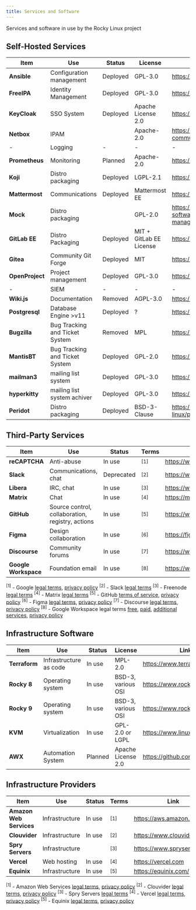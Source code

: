 ```yaml
---
title: Services and Software
---
```


Services and software in use by the Rocky Linux project

## Self-Hosted Services

| **Item**        | **Use**                        | **Status** | **License**             | **Link**                                             |
|-----------------|--------------------------------|------------|-------------------------|------------------------------------------------------|
| **Ansible**     | Configuration management       | Deployed   | GPL-3.0                 | https://ansible.com                                  |
| **FreeIPA**     | Identity Management            | Deployed   | GPL-3.0                 | https://www.freeipa.org                              |
| **KeyCloak**    | SSO System                     | Deployed   | Apache License 2.0      | https://keycloak.org                                 |
| **Netbox**      | IPAM                           |            | Apache-2.0              | https://github.com/netbox-community/netbox           |
| -               | Logging                        | -          | -                       | -                                                    |
| **Prometheus**  | Monitoring                     | Planned    | Apache-2.0              | https://prometheus.io                                |
| **Koji**        | Distro packaging               | Deployed   | LGPL-2.1                | https://fedoraproject.org/wiki/Koji                  |
| **Mattermost**  | Communications                 | Deployed   | Mattermost EE           | https://mattermost.com                               |
| **Mock**        | Distro packaging               |            | GPL-2.0                 | https://github.com/rpm-software-management/mock/wiki |
| **GitLab EE**   | Distro Packaging               | Deployed   | MIT + GitLab EE License | https://gitlab.com                                   |
| **Gitea**       | Community Git Forge            | Deployed   | MIT                     | https://gitea.io                                     |
| **OpenProject** | Project management             | Deployed   | GPL-3.0                 | https://www.openproject.org                          |
| -               | SIEM                           | -          | -                       | -                                                    |
| **Wiki.js**     | Documentation                  | Removed    | AGPL-3.0                | https://wiki.js.org                                  |
| **Postgresql**  | Database Engine  >v11          | Deployed   |  ?                      | https://www.postgresql.org/                          |
| **Bugzilla**    | Bug Tracking and Ticket System | Removed    | MPL                     | https://bugzilla.org                                 |
| **MantisBT**    | Bug Tracking and Ticket System | Deployed   | GPL-2.0                 | https://mantisbt.org                                 |
| **mailman3**    | mailing list system            | Deployed   | GPL-3.0                 | https://www.list.org/                                |
| **hyperkitty**  | mailing list system achiver    | Deployed   | GPL-3.0                 | https://www.list.org/                                |
| **Peridot**     | Distro packaging               | Deployed   | BSD-3-Clause            | https://github.com/rocky-linux/peridot               |

## Third-Party Services

| **Item**             | **Use**                                          | **Status** |  **Terms**   | **Link**                               |
|----------------------|--------------------------------------------------|------------|--------------|----------------------------------------|
| **reCAPTCHA**        | Anti-abuse                                       | In use     |<sup>[1]</sup>| https://www.google.com/recaptcha/about |
| **Slack**            | Communications, chat                             | Deprecated |<sup>[2]</sup>| https://www.slack.com                  |
| **Libera**           | IRC, chat                                        | In use     |<sup>[3]</sup>| https://www.libera.chat                |
| **Matrix**           | Chat                                             | In use     |<sup>[4]</sup>| https://matrix.org                     |
| **GitHub**           | Source control, collaboration, registry, actions | In use     |<sup>[5]</sup>| https://www.github.com                 |
| **Figma**            | Design collaboration                             | In use     |<sup>[6]</sup>| https://figma.com                      |
| **Discourse**        | Community forums                                 | In use     |<sup>[7]</sup>| https://www.discourse.org              |
| **Google Workspace** | Foundation email                                 | In use     |<sup>[8]</sup>| https://workspace.google.com           |

<sup>[1]</sup> - Google [legal terms](https://developers.google.com/terms), [privacy policy](https://policies.google.com/privacy)
<sup>[2]</sup> - Slack [legal terms](https://slack.com/intl/en-us/legal)
<sup>[3]</sup> - Freenode [legal terms](https://freenode.net/policies)
<sup>[4]</sup> - Matrix [legal terms](https://matrix.org/legal/)
<sup>[5]</sup> - GitHub [terms of service](https://docs.github.com/en/free-pro-team@latest/github/site-policy/github-terms-of-service), [privacy policy](https://docs.github.com/en/free-pro-team@latest/github/site-policy/github-privacy-statement)
<sup>[6]</sup> - Figma [legal terms](https://www.figma.com/tos/), [privacy policy](https://www.figma.com/privacy/)
<sup>[7]</sup> - Discourse [legal terms](https://meta.discourse.org/tos), [privacy policy](https://www.discourse.org/privacy)
<sup>[8]</sup> - Google Workspace legal terms [free](https://workspace.google.com/terms/standard_terms.html), [paid](https://workspace.google.com/terms/2013/1/premier_terms.html), [additional services](https://workspace.google.com/intl/en/terms/additional_services.html), [privacy policy](https://policies.google.com/privacy)


## Infrastructure Software

| **Item**      | **Use**                | **Status** | **License**        | **Link**                       |
|---------------|------------------------|------------|--------------------|--------------------------------|
| **Terraform** | Infrastructure as code | In use     | MPL-2.0            | https://www.terraform.io       |
| **Rocky 8**   | Operating system       | In use     | BSD-3, various OSI | https://www.rockylinux.org     |
| **Rocky 9**   | Operating system       | In use     | BSD-3, various OSI | https://www.rockylinux.org     |
| **KVM**       | Virtualization         | In use     | GPL-2.0 or LGPL    | https://www.linux-kvm.org      |
| **AWX**       | Automation System      | Planned    | Apache License 2.0 | https://github.com/ansible/awx |

## Infrastructure Providers

| **Item**                | **Use**        | **Status** | **Terms**    | **Link**                    |
|-------------------------|----------------|------------|--------------|-----------------------------|
| **Amazon Web Services** | Infrastructure | In use     |<sup>[1]</sup>| https://aws.amazon.com      |
| **Clouvider**           | Infrastructure | In use     |<sup>[2]</sup>| https://www.clouvider.co.uk |
| **Spry Servers**        | Infrastructure |            |<sup>[3]</sup>| https://www.spryservers.net |
| **Vercel**              | Web hosting    | In use     |<sup>[4]</sup>| https://vercel.com          |
| **Equinix**             | Infrastructure | In use     |<sup>[5]</sup>| https://equinix.com/        |
<sup>[1]</sup> - Amazon Web Services [legal terms](https://aws.amazon.com/service-terms/), [privacy policy](https://aws.amazon.com/privacy/)
<sup>[2]</sup> - Clouvider [legal terms](https://www.clouvider.co.uk/terms-conditions/), [privacy policy](https://www.clouvider.co.uk/privacy-and-cookies-policy/)
<sup>[3]</sup> - Spry Servers [legal terms](https://www.spryservers.net/legal/)
<sup>[4]</sup> - Vercel [legal terms](https://vercel.com/legal/terms), [privacy policy](https://vercel.com/legal/privacy-policy)
<sup>[5]</sup> - Equinix [legal terms](https://www.equinix.com/about/legal/terms), [privacy policy](https://www.equinix.com/about/legal/privacy)
